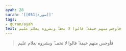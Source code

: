 ```yaml
---
ayah: 28
surah: '[[051|سورة]]'
tags:
- quran/ayah
text: فأوجس منهم خيفة ۖ قالوا لا تخف ۖ وبشروه بغلام عليم
---
```

> فأوجس منهم خيفة ۖ قالوا لا تخف ۖ وبشروه بغلام عليم
